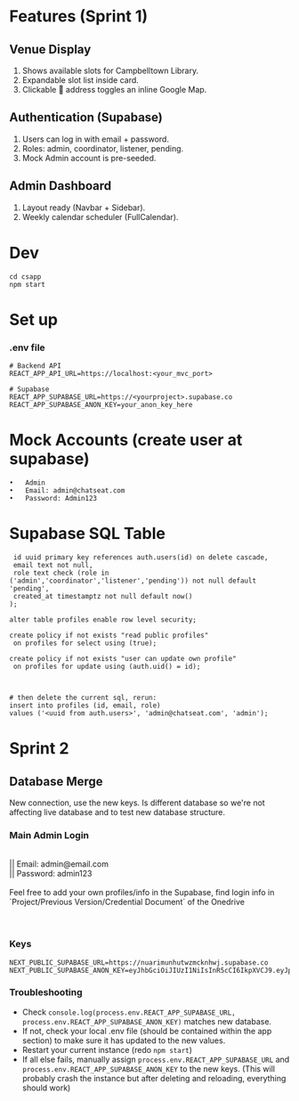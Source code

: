 # Features (Sprint 1)
## Venue Display
1. Shows available slots for Campbelltown Library.
2. Expandable slot list inside card.
3. Clickable 📍 address toggles an inline Google Map.

## Authentication (Supabase)
1. Users can log in with email + password.
2. Roles: admin, coordinator, listener, pending.
3. Mock Admin account is pre-seeded.

## Admin Dashboard
1. Layout ready (Navbar + Sidebar).
2. Weekly calendar scheduler (FullCalendar).

# Dev
```
cd csapp
npm start

```
# Set up
### .env file 

```
# Backend API
REACT_APP_API_URL=https://localhost:<your_mvc_port>

# Supabase
REACT_APP_SUPABASE_URL=https://<yourproject>.supabase.co
REACT_APP_SUPABASE_ANON_KEY=your_anon_key_here
```

# Mock Accounts (create user at supabase)
	•	Admin
	•	Email: admin@chatseat.com
	•	Password: Admin123

 # Supabase SQL Table
 ``` create table if not exists profiles (
  id uuid primary key references auth.users(id) on delete cascade,
  email text not null,
  role text check (role in ('admin','coordinator','listener','pending')) not null default 'pending',
  created_at timestamptz not null default now()
);

alter table profiles enable row level security;

create policy if not exists "read public profiles"
  on profiles for select using (true);

create policy if not exists "user can update own profile"
  on profiles for update using (auth.uid() = id);



# then delete the current sql, rerun: 
insert into profiles (id, email, role)
values ('<uuid from auth.users>', 'admin@chatseat.com', 'admin');
```

# Sprint 2
## Database Merge
New connection, use the new keys. Is different database so we're not affecting live database and to test new database structure.

### Main Admin Login 
<br/>
|| Email: admin@email.com 
<br/>
|| Password: admin123
<br/> <br/>
Feel free to add your own profiles/info in the Supabase, find login info in `Project/Previous Version/Credential Document` of the Onedrive
<br/> <br/> <br/>

### Keys
```
NEXT_PUBLIC_SUPABASE_URL=https://nuarimunhutwzmcknhwj.supabase.co
NEXT_PUBLIC_SUPABASE_ANON_KEY=eyJhbGciOiJIUzI1NiIsInR5cCI6IkpXVCJ9.eyJpc3MiOiJzdXBhYmFzZSIsInJlZiI6Im51YXJpbXVuaHV0d3ptY2tuaHdqIiwicm9sZSI6ImFub24iLCJpYXQiOjE3NTU2NTk2MjIsImV4cCI6MjA3MTIzNTYyMn0.fwdTA0n_vSrT_kUqlExIPdDpPrHo_fRIkOUcd5aHi0c
```

### Troubleshooting
- Check ``` console.log(process.env.REACT_APP_SUPABASE_URL, process.env.REACT_APP_SUPABASE_ANON_KEY) ``` matches new database. 
- If not, check your local .env file (should be contained within the app section) to make sure it has updated to the new values. 
- Restart your current instance (redo ```npm start```) 
- If all else fails, manually assign ```process.env.REACT_APP_SUPABASE_URL``` and ```process.env.REACT_APP_SUPABASE_ANON_KEY``` to the new keys. (This will probably crash the instance but after deleting and reloading, everything should work) 
